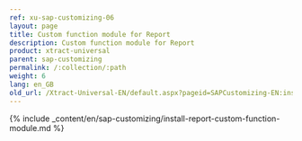```yaml
---
ref: xu-sap-customizing-06
layout: page
title: Custom function module for Report
description: Custom function module for Report
product: xtract-universal
parent: sap-customizing
permalink: /:collection/:path
weight: 6
lang: en_GB
old_url: /Xtract-Universal-EN/default.aspx?pageid=SAPCustomizing-EN:install-report-custom-function-module
---
```


{% include _content/en/sap-customizing/install-report-custom-function-module.md  %}
